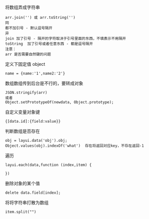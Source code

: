将数组弄成字符串

```
arr.join('') 或 arr.toString('')
同
都不加引号 - 默认逗号隔开
异
join 加了引号 - 隔开的字符取决于引号里面的东西，不填表示不用隔开
toString  加了引号或者任意东西 - 都是逗号隔开
注意：
arr 是否需要自然键的问题
```

定义下固定值 object

```
name = {name:'1',name2:'2'}
```

数组数组传到后台是不行的，要转成对象

```
JSON.stringify(arr)
或者
Object.setPrototypeOf(newdata, Object.prototype);
```

自定义变量对象键

```
{[data.id]:{field:value}}
```

判断数组是否存在

```
obj = layui.data('obj').obj;
Object.values(obj).indexOf('what')  存在将返回对应key，不存在返回-1
```

遍历

```
layui.each(data,function (index,item) {

})
```

删除对象的某个值

```
delete data.field[index];
```

将将字符串打散为数组

```
item.split("")
```




